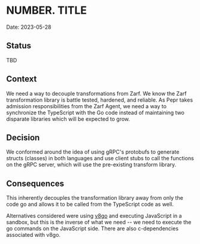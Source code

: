 # NUMBER. TITLE

Date: 2023-05-28

## Status

TBD

## Context

We need a way to decouple transformations from Zarf. We know the Zarf transformation library is battle tested, hardened, and reliable. As Pepr takes admission responsibilities from the Zarf Agent, we need a way to synchronize the TypeScript with the Go code instead of maintaining two disparate libraries which will be expected to grow.

## Decision

We conformed around the idea of using gRPC's protobufs to generate structs (classes) in both languages and use client stubs to call the functions on the gRPC server, which will use the pre-existing transform library.

## Consequences

This inherently decouples the transformation library away from only the code go and allows it to be called from the TypeScript code as well.


Alternatives considered were using [v8go](https://github.com/rogchap/v8go) and executing JavaScript in a sandbox, but this is the inverse of what we need -- we need to execute the go commands on the JavaScript side. There are also c-dependencies associated with v8go.